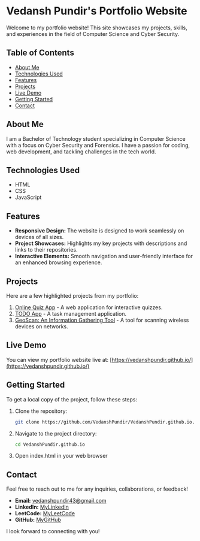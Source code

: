 # Vedansh Pundir's Portfolio Website

Welcome to my portfolio website! This site showcases my projects, skills, and experiences in the field of Computer Science and Cyber Security.

## Table of Contents

- [About Me](#about-me)
- [Technologies Used](#technologies-used)
- [Features](#features)
- [Projects](#projects)
- [Live Demo](#live-demo)
- [Getting Started](#getting-started)
- [Contact](#contact)

## About Me

I am a Bachelor of Technology student specializing in Computer Science with a focus on Cyber Security and Forensics. I have a passion for coding, web development, and tackling challenges in the tech world.

## Technologies Used

- HTML
- CSS
- JavaScript

## Features

- **Responsive Design:** The website is designed to work seamlessly on devices of all sizes.
- **Project Showcases:** Highlights my key projects with descriptions and links to their repositories.
- **Interactive Elements:** Smooth navigation and user-friendly interface for an enhanced browsing experience.

## Projects

Here are a few highlighted projects from my portfolio:

1. [Online Quiz App](https://github.com/VedanshPundir/OnlineQuiz) - A web application for interactive quizzes.
2. [TODO App](https://github.com/VedanshPundir/todoapp) - A task management application.
3. [GeoScan: An Information Gathering Tool](https://github.com/VedanshPundir/Minor1.git) - A tool for scanning wireless devices on networks.

## Live Demo

You can view my portfolio website live at: [https://vedanshpundir.github.io/](https://vedanshpundir.github.io/)

## Getting Started

To get a local copy of the project, follow these steps:

1. Clone the repository:
   ```bash
   git clone https://github.com/VedanshPundir/VedanshPundir.github.io.git

2. Navigate to the project directory:
   ```bash
   cd VedanshPundir.github.io
3. Open index.html in your web browser

## Contact

Feel free to reach out to me for any inquiries, collaborations, or feedback!

- **Email:** [vedanshpundir43@gmail.com](mailto:vedanshpundir43@gmail.com)
- **LinkedIn:** [MyLinkedIn](https://www.linkedin.com/in/vedansh-pundir-03129524a/)
- **LeetCode:** [MyLeetCode](https://leetcode.com/u/VedanshPundir/)
- **GitHub:** [MyGitHub](https://github.com/VedanshPundir)

I look forward to connecting with you!

